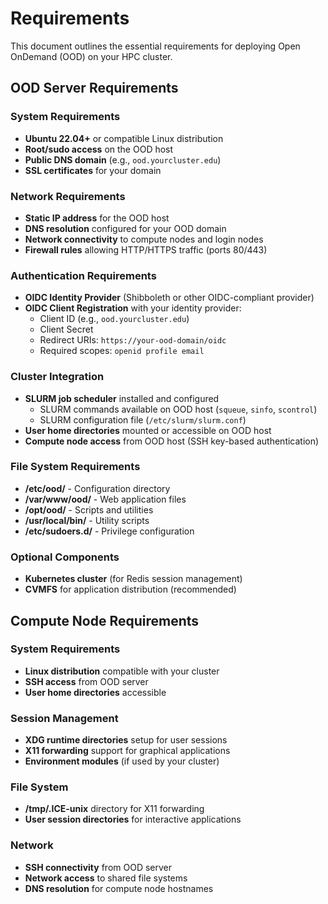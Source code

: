 # Requirements

This document outlines the essential requirements for deploying Open OnDemand (OOD) on your HPC cluster.

## OOD Server Requirements

### System Requirements
- **Ubuntu 22.04+** or compatible Linux distribution
- **Root/sudo access** on the OOD host
- **Public DNS domain** (e.g., `ood.yourcluster.edu`)
- **SSL certificates** for your domain

### Network Requirements
- **Static IP address** for the OOD host
- **DNS resolution** configured for your OOD domain
- **Network connectivity** to compute nodes and login nodes
- **Firewall rules** allowing HTTP/HTTPS traffic (ports 80/443)

### Authentication Requirements
- **OIDC Identity Provider** (Shibboleth or other OIDC-compliant provider)
- **OIDC Client Registration** with your identity provider:
  - Client ID (e.g., `ood.yourcluster.edu`)
  - Client Secret
  - Redirect URIs: `https://your-ood-domain/oidc`
  - Required scopes: `openid profile email`

### Cluster Integration
- **SLURM job scheduler** installed and configured
  - SLURM commands available on OOD host (`squeue`, `sinfo`, `scontrol`)
  - SLURM configuration file (`/etc/slurm/slurm.conf`)
- **User home directories** mounted or accessible on OOD host
- **Compute node access** from OOD host (SSH key-based authentication)

### File System Requirements
- **/etc/ood/** - Configuration directory
- **/var/www/ood/** - Web application files
- **/opt/ood/** - Scripts and utilities
- **/usr/local/bin/** - Utility scripts
- **/etc/sudoers.d/** - Privilege configuration

### Optional Components
- **Kubernetes cluster** (for Redis session management)
- **CVMFS** for application distribution (recommended)

## Compute Node Requirements

### System Requirements
- **Linux distribution** compatible with your cluster
- **SSH access** from OOD server
- **User home directories** accessible

### Session Management
- **XDG runtime directories** setup for user sessions
- **X11 forwarding** support for graphical applications
- **Environment modules** (if used by your cluster)

### File System
- **/tmp/.ICE-unix** directory for X11 forwarding
- **User session directories** for interactive applications

### Network
- **SSH connectivity** from OOD server
- **Network access** to shared file systems
- **DNS resolution** for compute node hostnames 